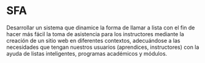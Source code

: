 # SFA
Desarrollar un sistema que dinamice la forma de llamar a lista con el fin de hacer más fácil la toma de asistencia para los instructores mediante la creación de un sitio web en diferentes contextos, adecuándose a las necesidades que tengan nuestros usuarios (aprendices, instructores) con la ayuda de listas inteligentes, programas académicos y módulos.
